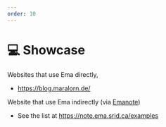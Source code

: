 ```yaml
---
order: 10
---
```


# 💻 Showcase 

Websites that use Ema directly,

- https://blog.maralorn.de/

Website that use Ema indirectly (via [Emanote](https://note.ema.srid.ca/))

- See the list at https://note.ema.srid.ca/examples
